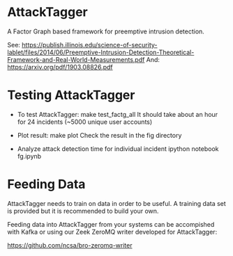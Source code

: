 # AttackTagger

A Factor Graph based framework for preemptive intrusion detection.

See: https://publish.illinois.edu/science-of-security-lablet/files/2014/06/Preemptive-Intrusion-Detection-Theoretical-Framework-and-Real-World-Measurements.pdf
And: https://arxiv.org/pdf/1903.08826.pdf

# Testing AttackTagger

+ To test AttackTagger:
	make test_factg_all
It should take about an hour for 24 incidents (~5000 unique user accounts)

+ Plot result:
	make plot
Check the result in the fig directory

+ Analyze attack detection time for individual incident
   ipython notebook fg.ipynb

# Feeding Data

AttackTagger needs to train on data in order to be useful.  A training data set is provided but
it is recommended to build your own.  

Feeding data into AttackTagger from your systems can be accompished with Kafka or using our Zeek ZeroMQ
writer developed for AttackTagger:

https://github.com/ncsa/bro-zeromq-writer
